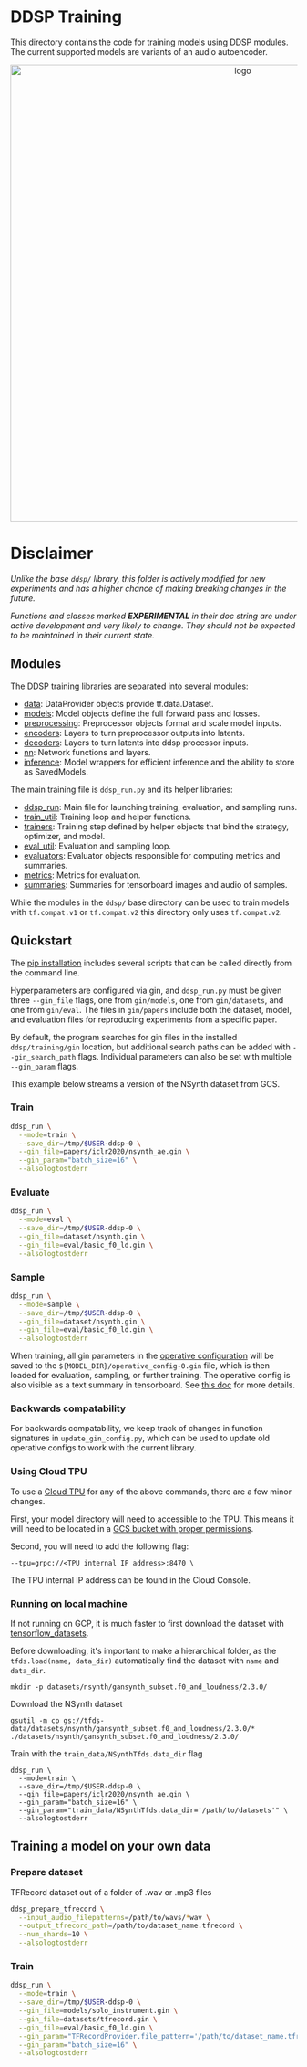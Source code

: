 # DDSP Training


This directory contains the code for training models using DDSP modules.
The current supported models are variants of an audio autoencoder.

<div align="center">
<img src="https://storage.googleapis.com/ddsp/additive_diagram/ddsp_autoencoder.png" width="800px" alt="logo"></img>
</div>

# Disclaimer
*Unlike the base `ddsp/` library, this folder is actively modified for new
experiments and has a higher chance of making breaking changes in the future.*

_Functions and classes marked **EXPERIMENTAL** in their doc string are under active development and very likely to change. They should not be expected to be maintained in their current state._

## Modules

The DDSP training libraries are separated into several modules:

*   [data](./data.py):
    DataProvider objects provide tf.data.Dataset.
*   [models](./models.py):
    Model objects define the full forward pass and losses.
*   [preprocessing](./preprocessing.py):
    Preprocessor objects format and scale model inputs.
*   [encoders](./encoders.py):
    Layers to turn preprocessor outputs into latents.
*   [decoders](./decoders.py):
    Layers to turn latents into ddsp processor inputs.
*   [nn](./nn.py):
    Network functions and layers.
*   [inference](./inference.py):
    Model wrappers for efficient inference and the ability to store as
    SavedModels.


The main training file is `ddsp_run.py` and its helper libraries:

*   [ddsp_run](./ddsp_run.py):
    Main file for launching training, evaluation, and sampling runs.
*   [train_util](./train_util.py):
    Training loop and helper functions.
*   [trainers](./trainers.py):
    Training step defined by helper objects that bind the strategy, optimizer, and model.
*   [eval_util](./eval_util.py):
    Evaluation and sampling loop.
*   [evaluators](./evaluators.py):
    Evaluator objects responsible for computing metrics and summaries.
*   [metrics](./metrics.py):
    Metrics for evaluation.
*   [summaries](./summaries.py):
    Summaries for tensorboard images and audio of samples.

While the modules in the `ddsp/` base directory can be used to train models
with `tf.compat.v1` or `tf.compat.v2` this directory only uses `tf.compat.v2`.

## Quickstart

The [pip installation](../../README.md#installation) includes several scripts that can be called directly from
the command line.

Hyperparameters are configured via gin, and `ddsp_run.py` must be given three
`--gin_file` flags, one from `gin/models`, one from `gin/datasets`, and one from `gin/eval`. The
files in `gin/papers` include both the dataset, model, and evaluation files for reproducing experiments from a specific paper.

By default, the program searches for gin files in the installed `ddsp/training/gin` location, but additional search paths can be added with `--gin_search_path`
flags. Individual parameters can also be set with multiple `--gin_param` flags.

This example below streams a version of the NSynth dataset from GCS.

### Train
```bash
ddsp_run \
  --mode=train \
  --save_dir=/tmp/$USER-ddsp-0 \
  --gin_file=papers/iclr2020/nsynth_ae.gin \
  --gin_param="batch_size=16" \
  --alsologtostderr
```

### Evaluate
```bash
ddsp_run \
  --mode=eval \
  --save_dir=/tmp/$USER-ddsp-0 \
  --gin_file=dataset/nsynth.gin \
  --gin_file=eval/basic_f0_ld.gin \
  --alsologtostderr
```

### Sample
```bash
ddsp_run \
  --mode=sample \
  --save_dir=/tmp/$USER-ddsp-0 \
  --gin_file=dataset/nsynth.gin \
  --gin_file=eval/basic_f0_ld.gin \
  --alsologtostderr
```

When training, all gin parameters in the
[operative configuration](https://github.com/google/gin-config/blob/master/docs/index.md#retrieving-operative-parameter-values)
will be saved to the `${MODEL_DIR}/operative_config-0.gin` file, which is then loaded for evaluation, sampling, or further training. The operative config is also visible as a text summary in tensorboard. See
[this doc](https://github.com/google/gin-config/blob/master/docs/index.md#saving-gins-operative-config-to-a-file-and-tensorboard)
for more details.

### Backwards compatability


For backwards compatability, we keep track of changes in function signatures in `update_gin_config.py`, which can be used to update old operative configs to work with the current library.


### Using Cloud TPU

To use a [Cloud TPU](https://cloud.google.com/tpu/) for any of the above commands, there are a few minor changes.

First, your model directory will need to accessible to the TPU. This means it will need to be located in a [GCS bucket with proper permissions](https://cloud.google.com/tpu/docs/storage-buckets).

Second, you will need to add the following flag:

```
--tpu=grpc://<TPU internal IP address>:8470 \
```

The TPU internal IP address can be found in the Cloud Console.

### Running on local machine
If not running on GCP, it is much faster to first download the dataset with
[tensorflow_datasets](https://www.tensorflow.org/datasets).

Before downloading, it's important to make a hierarchical folder, as the `tfds.load(name, data_dir)` automatically find the dataset with `name` and `data_dir`.
```
mkdir -p datasets/nsynth/gansynth_subset.f0_and_loudness/2.3.0/
```
Download the NSynth dataset
```
gsutil -m cp gs://tfds-data/datasets/nsynth/gansynth_subset.f0_and_loudness/2.3.0/* ./datasets/nsynth/gansynth_subset.f0_and_loudness/2.3.0/
```
Train with the `train_data/NSynthTfds.data_dir` flag
```
ddsp_run \
  --mode=train \
  --save_dir=/tmp/$USER-ddsp-0 \
  --gin_file=papers/iclr2020/nsynth_ae.gin \
  --gin_param="batch_size=16" \
  --gin_param="train_data/NSynthTfds.data_dir='/path/to/datasets'" \
  --alsologtostderr
```

## Training a model on your own data
### Prepare dataset
TFRecord dataset out of a folder of .wav or .mp3 files

```bash
ddsp_prepare_tfrecord \
  --input_audio_filepatterns=/path/to/wavs/*wav \
  --output_tfrecord_path=/path/to/dataset_name.tfrecord \
  --num_shards=10 \
  --alsologtostderr
```

### Train
```bash
ddsp_run \
  --mode=train \
  --save_dir=/tmp/$USER-ddsp-0 \
  --gin_file=models/solo_instrument.gin \
  --gin_file=datasets/tfrecord.gin \
  --gin_file=eval/basic_f0_ld.gin \
  --gin_param="TFRecordProvider.file_pattern='/path/to/dataset_name.tfrecord*'" \
  --gin_param="batch_size=16" \
  --alsologtostderr
```



